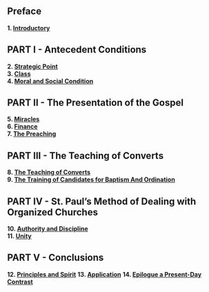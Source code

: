 ## Preface
**1. [Introductory]()**

## PART I - Antecedent Conditions
**2. [Strategic Point]()**  
**3. [Class]()**  
**4. [Moral and Social Condition]()**

## PART II - The Presentation of the Gospel
**5. [Miracles]()**  
**6. [Finance]()**  
**7. [The Preaching](chapter07.html)**

## PART III - The Teaching of Converts
**8. [The Teaching of Converts](chapter08.html)**  
**9. [The Training of Candidates for Baptism And Ordination](chapter09.md)**

## PART IV - St. Paul’s Method of Dealing  with Organized Churches
**10. [Authority and Discipline](chapter10.html)**  
**11. [Unity](chapter11.html)**

## PART V - Conclusions
**12. [Principles and Spirit]()**
**13. [Application]()**
**14. [Epilogue a Present-Day Contrast]()**
